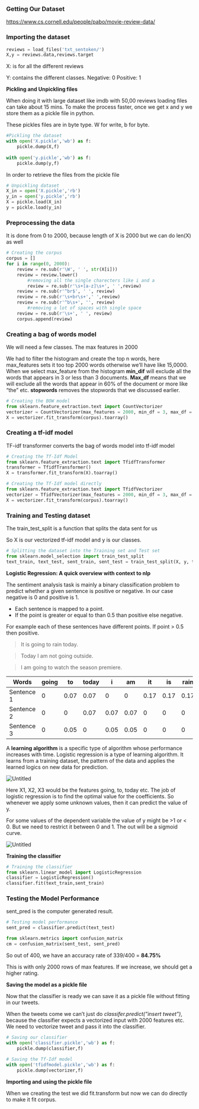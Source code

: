 ### **Getting Our Dataset**

https://www.cs.cornell.edu/people/pabo/movie-review-data/

### Importing the dataset

```python
reviews = load_files('txt_sentoken/')
X,y = reviews.data,reviews.target
```

X: is for all the different reviews

Y: contains the different classes. Negative: 0 Positive: 1

**Pickling and Unpickling files**

When doing it with large dataset like imdb with 50,00 reviews loading files can take about 15 mins. To make the process faster, once we get x and y we store them as a pickle file in python.

These pickles files are in byte type. W for write, b for byte.

```python
#Pickling the dataset
with open('X.pickle','wb') as f:
    pickle.dump(X,f)
    
with open('y.pickle','wb') as f:
    pickle.dump(y,f)
```

In order to retrieve the files from the pickle file

```python
# Unpickling dataset
X_in = open('X.pickle','rb')
y_in = open('y.pickle','rb')
X = pickle.load(X_in)
y = pickle.load(y_in)
```

### Preprocessing the data

It is done from 0 to 2000, because length of X is 2000 but we can do len(X) as well

```python
# Creating the corpus
corpus = []
for i in range(0, 2000):
    review = re.sub(r'\W', ' ', str(X[i]))
    review = review.lower()
		#removing all the single charecters like i and a
		review = re.sub(r'\s+[a-z]\s+', ' ',review)
    review = re.sub(r'^br$', ' ', review) 
    review = re.sub(r'\s+br\s+',' ',review)
    review = re.sub(r'^b\s+', '', review)
		#removing a lot of spaces with single space
    review = re.sub(r'\s+', ' ', review)
    corpus.append(review)
```

### Creating a bag of words model

We will need a few classes. The max features in 2000

We had to filter the histogram and create the top n words, here max_features sets it too top 2000 words otherwise we’ll have like 15,0000. When we select max_feature  from the histogram **min_dif** will exclude all the words that appears in 3 or less than 3 documents. **Max_df** means that we will exclude all the words that appear in 60% of the document or more like “the” etc. **stopwords** removes the stopwords that we discussed earlier.

```python
# Creating the BOW model
from sklearn.feature_extraction.text import CountVectorizer
vectorizer = CountVectorizer(max_features = 2000, min_df = 3, max_df = 0.6, stop_words = stopwords.words('english'))
X = vectorizer.fit_transform(corpus).toarray()
```

### Creating a tf-idf model

TF-idf transformer converts the bag of words model into tf-idf model

```python
# Creating the Tf-Idf Model
from sklearn.feature_extraction.text import TfidfTransformer
transformer = TfidfTransformer()
X = transformer.fit_transform(X).toarray()
```

```python
# Creating the Tf-Idf model directly
from sklearn.feature_extraction.text import TfidfVectorizer
vectorizer = TfidfVectorizer(max_features = 2000, min_df = 3, max_df = 0.6, stop_words = stopwords.words('english'))
X = vectorizer.fit_transform(corpus).toarray()
```

### Training and Testing dataset

The train_test_split is a function that splits the data sent for us

So X is our vectorized tf-idf model and y is our classes.

```python
# Splitting the dataset into the Training set and Test set
from sklearn.model_selection import train_test_split
text_train, text_test, sent_train, sent_test = train_test_split(X, y, test_size = 0.20, random_state = 0)
```

**Logistic Regression: A quick overview with context to nlp**

The sentiment analysis task is  mainly a binary classification problem to predict whether a given sentence is positive or negative. In our case negative is 0 and positive is 1.

- Each sentence is mapped to a point.
- If the point is greater or equal to than 0.5 than positive else negative.

For example each of these sentences have different points. If point > 0.5 then positive.

> It is going to rain today.
> 

> Today I am not going outside.
> 

> I am going to watch the season premiere.
> 

| Words | going | to | today | i | am | it | is | rain | Points |
| --- | --- | --- | --- | --- | --- | --- | --- | --- | --- |
| Sentence 1 | 0 | 0.07 | 0.07 | 0 | 0 | 0.17 | 0.17 | 0.17 | 0.62 |
| Sentence 2 | 0 | 0 | 0.07 | 0.07 | 0.07 | 0 | 0 | 0 | 0.41 |
| Sentence 3 | 0 | 0.05 | 0 | 0.05 | 0.05 | 0 | 0 | 0 | 0.72 |

A **learning algorithm** is a specific type of algorithm whose performance increases with time. Logistic regression is a type of learning algorithm. It learns from a training dataset, the pattern of the data and applies the learned logics on new data for prediction.

![Untitled](https://res.cloudinary.com/practicaldev/image/fetch/s--h7eAC8K7--/c_limit%2Cf_auto%2Cfl_progressive%2Cq_auto%2Cw_880/https://miro.medium.com/max/2872/1%2Ak2bLmeYIG7z7dCyxADedhQ.png)

Here X1, X2, X3 would be the features going, to, today etc. The job of logistic regression is to find the optimal value for the coefficients. So whenever we apply some unknown values, then it can predict the value of y.

For some values of the dependent variable the value of y might be >1 or < 0. But we need to restrict it between 0 and 1. The out will be a sigmoid curve.

![Untitled](https://mengjiesite.files.wordpress.com/2016/06/logistic-curve-svg.png?w=1024)

**Training the classifier**

```python
# Training the classifier
from sklearn.linear_model import LogisticRegression
classifier = LogisticRegression()
classifier.fit(text_train,sent_train)
```

### **Testing the Model Performance**

sent_pred is the computer generated result. 

```python
# Testing model performance
sent_pred = classifier.predict(text_test)

from sklearn.metrics import confusion_matrix
cm = confusion_matrix(sent_test, sent_pred)
```

So out of 400, we have an accuracy rate of 339/400 = **84.75%** 

This is with only 2000 rows of max features. If we increase, we should get a higher rating.

**Saving the model as a pickle file**

Now that the classifier is ready we can save it as a pickle file without fitting in our tweets.

When the tweets  come we can’t just do *classifer.predict(”insert tweet”)*, because the classifier expects a vectorized input with 2000 features etc.  We need to vectorize tweet and pass it into the classifier.

```python
# Saving our classifier
with open('classifier.pickle','wb') as f:
    pickle.dump(classifier,f)
    
# Saving the Tf-Idf model
with open('tfidfmodel.pickle','wb') as f:
    pickle.dump(vectorizer,f)
```

**Importing and using the pickle file**

When we creating the test we did fit.transform but now we can do directly to make it fit corpus.
